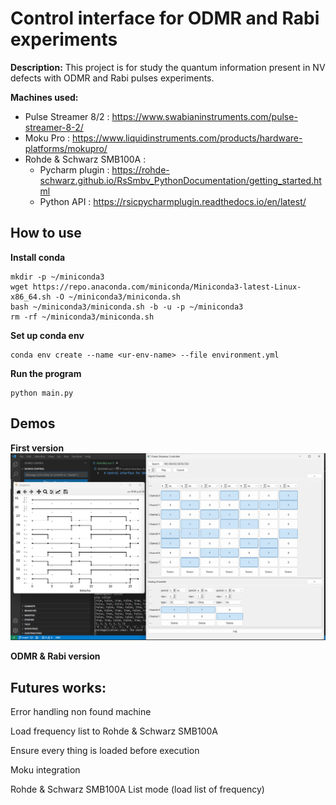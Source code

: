 # Control interface for ODMR and Rabi experiments

**Description:** This project is for study the quantum information present in NV defects with ODMR and Rabi pulses experiments.

**Machines used:**
+ Pulse Streamer 8/2 : https://www.swabianinstruments.com/pulse-streamer-8-2/
+ Moku Pro : https://www.liquidinstruments.com/products/hardware-platforms/mokupro/
+ Rohde & Schwarz SMB100A : 
    + Pycharm plugin : https://rohde-schwarz.github.io/RsSmbv_PythonDocumentation/getting_started.html
    + Python API : https://rsicpycharmplugin.readthedocs.io/en/latest/ 

## How to use

**Install conda**

    mkdir -p ~/miniconda3
    wget https://repo.anaconda.com/miniconda/Miniconda3-latest-Linux-x86_64.sh -O ~/miniconda3/miniconda.sh
    bash ~/miniconda3/miniconda.sh -b -u -p ~/miniconda3
    rm -rf ~/miniconda3/miniconda.sh

**Set up conda env**

    conda env create --name <ur-env-name> --file environment.yml

**Run the program**

    python main.py

## Demos

**First version**
![](demos/demos_basic.png)

**ODMR & Rabi version**

## Futures works:

Error handling non found machine 

Load frequency list to Rohde & Schwarz SMB100A 

Ensure every thing is loaded before execution

Moku integration

Rohde & Schwarz SMB100A List mode (load list of frequency)